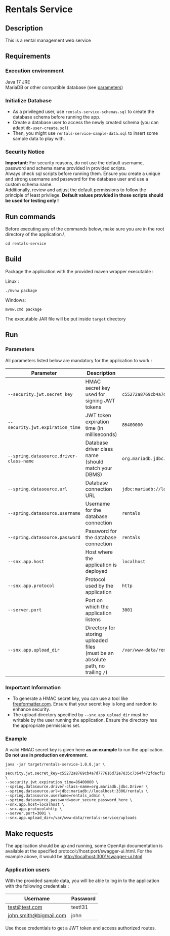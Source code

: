 # Rentals Service

## Description
This is a rental management web service

## Requirements
### Execution environment
Java 17 JRE\
MariaDB or other compatible database (see [parameters](#datasource_driver))

### Initialize Database
- As a privileged user, use `rentals-service-schemas.sql` to create the database schema before running the app.
- Create a database user to access the newly created schema (you can adapt `db-user-create.sql`)
- Then, you might use `rentals-service-sample-data.sql` to insert some sample data to play with.

### Security Notice
**Important:** For security reasons, do not use the default username, password and schema name provided in provided scripts.\
Always check sql scripts before running them.
Ensure you create a unique and strong username and password for the database user and use a custom schema name.\
Additionally, review and adjust the default permissions to follow the principle of least privilege.
**Default values provided in those scripts should be used for testing only !**

## Run commands
Before executing any of the commands below, make sure you are in the root directory of the application.\
```
cd rentals-service
```

## Build
Package the application with the provided maven wrapper executable :

Linux :
```
./mvnw package
```
Windows:
```
mvnw.cmd package
```
The executable JAR file will be put inside `target` directory

## Run

### Parameters
All parameters listed below are mandatory for the application to work :

| Parameter                                                          | Description                                                                         | Example                                                            |
|--------------------------------------------------------------------|-------------------------------------------------------------------------------------|--------------------------------------------------------------------|
| `--security.jwt.secret_key`                                        | HMAC secret key used for signing JWT tokens                                         | `c55272a8769cb4a7d777616d72e7835c7364f472fdecf1a264c36e22a802b9a3` |
| `--security.jwt.expiration_time`                                   | JWT token expiration time (in milliseconds)                                         | `86400000`                                                         |
| <a id="datasource_driver"/>`--spring.datasource.driver-class-name` | Database driver class name (should match your DBMS)                                 | `org.mariadb.jdbc.Driver`                                          |
| `--spring.datasource.url`                                          | Database connection URL                                                             | `jdbc:mariadb://localhost:3306/rentals`                            |
| `--spring.datasource.username`                                     | Username for the database connection                                                | `rentals`                                                          |
| `--spring.datasource.password`                                     | Password for the database connection                                                | `rentals`                                                          |
| `--snx.app.host`                                                   | Host where the application is deployed                                              | `localhost`                                                        |
| `--snx.app.protocol`                                               | Protocol used by the application                                                    | `http`                                                             |
| `--server.port`                                                    | Port on which the application listens                                               | `3001`                                                             |
| `--snx.app.upload_dir`                                             | Directory for storing uploaded files<br>(must be an absolute path, no trailing `/`) | `/var/www-data/rentals-service/uploads`                            |

### Important Information

- To generate a HMAC secret key, you can use a tool like [freeformatter.com](https://www.freeformatter.com/hmac-generator.html). Ensure that your secret key is long and random to enhance security.
- The upload directory specified by `--snx.app.upload_dir` must be writable by the user running the application. Ensure the directory has the appropriate permissions set.

### Example
A valid HMAC secret key is given here **as an example** to run the application. **Do not use in production environment.**

```
java -jar target/rentals-service-1.0.0.jar \
--security.jwt.secret_key=c55272a8769cb4a7d777616d72e7835c7364f472fdecf1a264c36e22a802b9a3 \
--security.jwt.expiration_time=86400000 \
--spring.datasource.driver-class-name=org.mariadb.jdbc.Driver \
--spring.datasource.url=jdbc:mariadb://localhost:3306/rentals \
--spring.datasource.username=rentals_admin \
--spring.datasource.password=your_secure_password_here \
--snx.app.host=localhost \
--snx.app.protocol=http \
--server.port=3001 \
--snx.app.upload_dir=/var/www-data/rentals-service/uploads
```

## Make requests

The application should be up and running, some OpenApi documentation is available at the specified protocol://host:port/swagger-ui.html.
For the example above, it would be [http://localhost:3001/swagger-ui.html](http://localhost:3001/swagger-ui.html)

### Application users
With the provided sample data, you will be able to log in to the application with the following credentials :

| Username               | Password |
|------------------------|----------|
| test@test.com          | test!31  |
| john.smith@bigmail.com | john     |

Use those credentials to get a JWT token and access authorized routes.